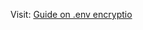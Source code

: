 Visit: [Guide on .env encryptio](https://github.com/sahilrajput03/devopswithkubernetes/tree/main/learn-sops#encrypting-decrypting-env-file)
